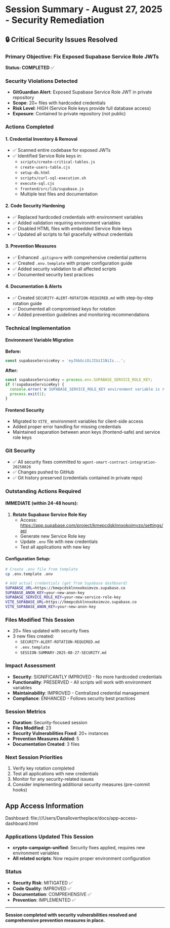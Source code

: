 # Session Summary - August 27, 2025 - Security Remediation

## 🔒 Critical Security Issues Resolved

### Primary Objective: Fix Exposed Supabase Service Role JWTs

**Status: COMPLETED** ✅

### Security Violations Detected

- **GitGuardian Alert**: Exposed Supabase Service Role JWT in private repository
- **Scope**: 20+ files with hardcoded credentials
- **Risk Level**: HIGH (Service Role keys provide full database access)
- **Exposure**: Contained to private repository (not public)

### Actions Completed

#### 1. Credential Inventory & Removal

- ✅ Scanned entire codebase for exposed JWTs
- ✅ Identified Service Role keys in:
  - `scripts/create-critical-tables.js`
  - `create-users-table.cjs`
  - `setup-db.html`
  - `scripts/curl-sql-execution.sh`
  - `execute-sql.cjs`
  - `frontend/src/lib/supabase.js`
  - Multiple test files and documentation

#### 2. Code Security Hardening

- ✅ Replaced hardcoded credentials with environment variables
- ✅ Added validation requiring environment variables
- ✅ Disabled HTML files with embedded Service Role keys
- ✅ Updated all scripts to fail gracefully without credentials

#### 3. Prevention Measures

- ✅ Enhanced `.gitignore` with comprehensive credential patterns
- ✅ Created `.env.template` with proper configuration guide
- ✅ Added security validation to all affected scripts
- ✅ Documented security best practices

#### 4. Documentation & Alerts

- ✅ Created `SECURITY-ALERT-ROTATION-REQUIRED.md` with step-by-step rotation guide
- ✅ Documented all compromised keys for rotation
- ✅ Added prevention guidelines and monitoring recommendations

### Technical Implementation

#### Environment Variable Migration

**Before:**

```javascript
const supabaseServiceKey = 'eyJhbGciOiJIUzI1NiIs...';
```

**After:**

```javascript
const supabaseServiceKey = process.env.SUPABASE_SERVICE_ROLE_KEY;
if (!supabaseServiceKey) {
  console.error('❌ SUPABASE_SERVICE_ROLE_KEY environment variable is required');
  process.exit(1);
}
```

#### Frontend Security

- Migrated to `VITE_` environment variables for client-side access
- Added proper error handling for missing credentials
- Maintained separation between anon keys (frontend-safe) and service role keys

### Git Security

- ✅ All security fixes committed to `agent-smart-contract-integration-20250826`
- ✅ Changes pushed to GitHub
- ✅ Git history preserved (credentials contained in private repo)

### Outstanding Actions Required

#### IMMEDIATE (within 24-48 hours):

1. **Rotate Supabase Service Role Key**
   - Access: https://app.supabase.com/project/kmepcdsklnnxokoimvzo/settings/api
   - Generate new Service Role key
   - Update `.env` file with new credentials
   - Test all applications with new key

#### Configuration Setup:

```bash
# Create .env file from template
cp .env.template .env

# Add actual credentials (get from Supabase dashboard)
SUPABASE_URL=https://kmepcdsklnnxokoimvzo.supabase.co
SUPABASE_ANON_KEY=your-new-anon-key
SUPABASE_SERVICE_ROLE_KEY=your-new-service-role-key
VITE_SUPABASE_URL=https://kmepcdsklnnxokoimvzo.supabase.co
VITE_SUPABASE_ANON_KEY=your-new-anon-key
```

### Files Modified This Session

- 20+ files updated with security fixes
- 3 new files created:
  - `SECURITY-ALERT-ROTATION-REQUIRED.md`
  - `.env.template`
  - `SESSION-SUMMARY-2025-08-27-SECURITY.md`

### Impact Assessment

- **Security**: SIGNIFICANTLY IMPROVED - No more hardcoded credentials
- **Functionality**: PRESERVED - All scripts will work with environment variables
- **Maintainability**: IMPROVED - Centralized credential management
- **Compliance**: ENHANCED - Follows security best practices

### Session Metrics

- **Duration**: Security-focused session
- **Files Modified**: 23
- **Security Vulnerabilities Fixed**: 20+ instances
- **Prevention Measures Added**: 5
- **Documentation Created**: 3 files

### Next Session Priorities

1. Verify key rotation completed
2. Test all applications with new credentials
3. Monitor for any security-related issues
4. Consider implementing additional security measures (pre-commit hooks)

## App Access Information

Dashboard: file:///Users/Danallovertheplace/docs/app-access-dashboard.html

### Applications Updated This Session

- **crypto-campaign-unified**: Security fixes applied, requires new environment variables
- **All related scripts**: Now require proper environment configuration

### Status

- **Security Risk**: MITIGATED ✅
- **Code Quality**: IMPROVED ✅
- **Documentation**: COMPREHENSIVE ✅
- **Prevention**: IMPLEMENTED ✅

---

**Session completed with security vulnerabilities resolved and comprehensive prevention measures in place.**
